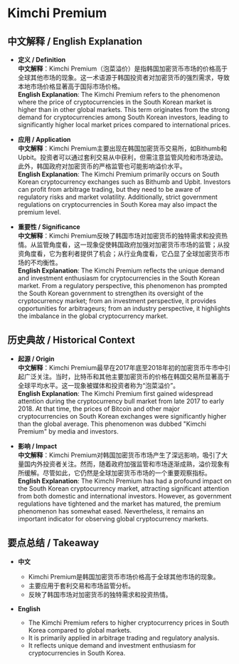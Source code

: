 # Kimchi Premium

## 中文解释 / English Explanation

* **定义 / Definition**  
  **中文解释**：Kimchi Premium（泡菜溢价）是指韩国加密货币市场的价格高于全球其他市场的现象。这一术语源于韩国投资者对加密货币的强烈需求，导致本地市场价格显著高于国际市场价格。  
  **English Explanation**: The Kimchi Premium refers to the phenomenon where the price of cryptocurrencies in the South Korean market is higher than in other global markets. This term originates from the strong demand for cryptocurrencies among South Korean investors, leading to significantly higher local market prices compared to international prices.

* **应用 / Application**  
  **中文解释**：Kimchi Premium主要出现在韩国加密货币交易所，如Bithumb和Upbit。投资者可以通过套利交易从中获利，但需注意监管风险和市场波动。此外，韩国政府对加密货币的严格监管也可能影响溢价水平。  
  **English Explanation**: The Kimchi Premium primarily occurs on South Korean cryptocurrency exchanges such as Bithumb and Upbit. Investors can profit from arbitrage trading, but they need to be aware of regulatory risks and market volatility. Additionally, strict government regulations on cryptocurrencies in South Korea may also impact the premium level.

* **重要性 / Significance**  
  **中文解释**：Kimchi Premium反映了韩国市场对加密货币的独特需求和投资热情。从监管角度看，这一现象促使韩国政府加强对加密货币市场的监管；从投资角度看，它为套利者提供了机会；从行业角度看，它凸显了全球加密货币市场的不均衡性。  
  **English Explanation**: The Kimchi Premium reflects the unique demand and investment enthusiasm for cryptocurrencies in the South Korean market. From a regulatory perspective, this phenomenon has prompted the South Korean government to strengthen its oversight of the cryptocurrency market; from an investment perspective, it provides opportunities for arbitrageurs; from an industry perspective, it highlights the imbalance in the global cryptocurrency market.

## 历史典故 / Historical Context

* **起源 / Origin**  
  **中文解释**：Kimchi Premium最早在2017年底至2018年初的加密货币牛市中引起广泛关注。当时，比特币和其他主要加密货币的价格在韩国交易所显著高于全球平均水平。这一现象被媒体和投资者称为“泡菜溢价”。  
  **English Explanation**: The Kimchi Premium first gained widespread attention during the cryptocurrency bull market from late 2017 to early 2018. At that time, the prices of Bitcoin and other major cryptocurrencies on South Korean exchanges were significantly higher than the global average. This phenomenon was dubbed "Kimchi Premium" by media and investors.

* **影响 / Impact**  
  **中文解释**：Kimchi Premium对韩国加密货币市场产生了深远影响，吸引了大量国内外投资者关注。然而，随着政府加强监管和市场逐渐成熟，溢价现象有所缓解。尽管如此，它仍然是全球加密货币市场的一个重要观察指标。  
  **English Explanation**: The Kimchi Premium has had a profound impact on the South Korean cryptocurrency market, attracting significant attention from both domestic and international investors. However, as government regulations have tightened and the market has matured, the premium phenomenon has somewhat eased. Nevertheless, it remains an important indicator for observing global cryptocurrency markets.

## 要点总结 / Takeaway

* **中文**  
  - Kimchi Premium是韩国加密货币市场价格高于全球其他市场的现象。
  - 主要应用于套利交易和市场监管分析。
  - 反映了韩国市场对加密货币的独特需求和投资热情。

* **English**  
  - The Kimchi Premium refers to higher cryptocurrency prices in South Korea compared to global markets.
  - It is primarily applied in arbitrage trading and regulatory analysis.
  - It reflects unique demand and investment enthusiasm for cryptocurrencies in South Korea.